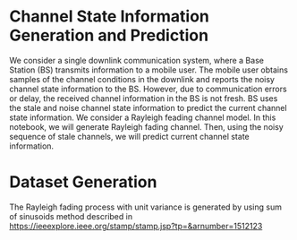 # Channel State Information Generation and Prediction

We consider a single downlink communication system, where a Base Station (BS) transmits information to a mobile user. The mobile user obtains samples of the channel conditions in the downlink and reports the noisy channel state information to the BS. However, due to communication errors or delay, the received channel information in the BS is not fresh. BS uses the stale and noise channel state information to predict the current channel state information. We consider a Rayleigh feading channel model. In this notebook, we will generate Rayleigh fading channel. Then, using the noisy sequence of stale channels, we will predict current channel state information.

# Dataset Generation
The Rayleigh fading process with unit variance is generated by using sum of sinusoids method described in https://ieeexplore.ieee.org/stamp/stamp.jsp?tp=&arnumber=1512123
